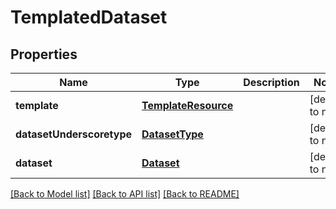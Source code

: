 # TemplatedDataset

## Properties
Name | Type | Description | Notes
------------ | ------------- | ------------- | -------------
**template** | [**TemplateResource**](TemplateResource.md) |  | [default to null]
**datasetUnderscoretype** | [**DatasetType**](DatasetType.md) |  | [default to null]
**dataset** | [**Dataset**](Dataset.md) |  | [default to null]

[[Back to Model list]](../README.md#documentation-for-models) [[Back to API list]](../README.md#documentation-for-api-endpoints) [[Back to README]](../README.md)


